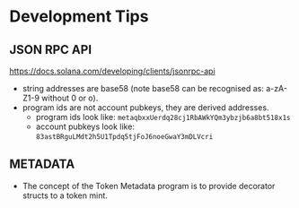 # Development Tips

## JSON RPC API
https://docs.solana.com/developing/clients/jsonrpc-api

- string addresses are base58 (note base58 can be recognised as: a-zA-Z1-9 without 0 or o).
- program ids are not account pubkeys, they are derived addresses.
    - program ids look like:        `metaqbxxUerdq28cj1RbAWkYQm3ybzjb6a8bt518x1s`
    - account pubkeys look like:    `83astBRguLMdt2h5U1Tpdq5tjFoJ6noeGwaY3mDLVcri`

## METADATA

- The concept of the Token Metadata program is to provide decorator structs to a token mint. 
